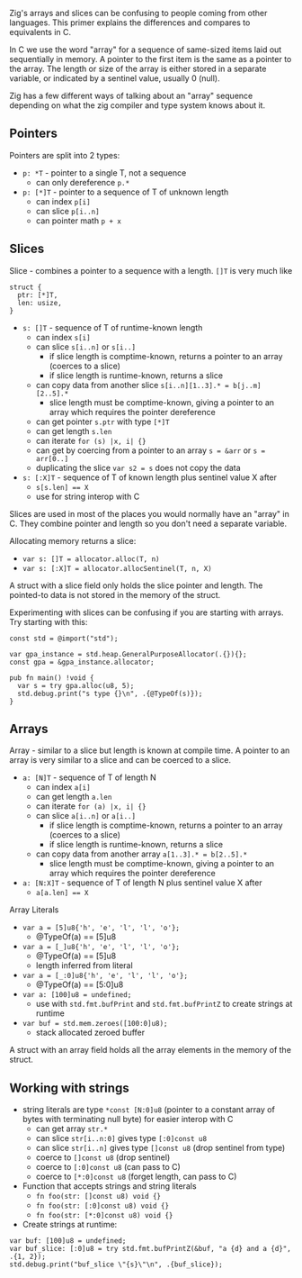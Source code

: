 Zig's arrays and slices can be confusing to people coming from other languages.  This primer explains the differences and compares to equivalents in C.

In C we use the word "array" for a sequence of same-sized items laid out sequentially in memory.  A pointer to the first item is the same as a pointer to the array.  The length or size of the array is either stored in a separate variable, or indicated by a sentinel value, usually 0 (null).

Zig has a few different ways of talking about an "array" sequence depending on what the zig compiler and type system knows about it.

## Pointers
Pointers are split into 2 types:
- `p: *T` - pointer to a single T, not a sequence
  - can only dereference `p.*`
- `p: [*]T` - pointer to a sequence of T of unknown length
  - can index `p[i]`
  - can slice `p[i..n]`
  - can pointer math `p + x`

## Slices
Slice - combines a pointer to a sequence with a length.
`[]T`
is very much like
```
struct {
  ptr: [*]T,
  len: usize,
}
```
- `s: []T` - sequence of T of runtime-known length
  - can index `s[i]`
  - can slice `s[i..n]` or `s[i..]`
    - if slice length is comptime-known, returns a pointer to an array (coerces to a slice)
    - if slice length is runtime-known, returns a slice
  - can copy data from another slice `s[i..n][1..3].* = b[j..m][2..5].*`
    - slice length must be comptime-known, giving a pointer to an array which requires the pointer dereference
  - can get pointer `s.ptr` with type `[*]T`
  - can get length `s.len`
  - can iterate `for (s) |x, i| {}`
  - can get by coercing from a pointer to an array `s = &arr` or `s = arr[0..]`
  - duplicating the slice `var s2 = s` does not copy the data
- `s: [:X]T` - sequence of T of known length plus sentinel value X after
  - `s[s.len] == X`
  - use for string interop with C

Slices are used in most of the places you would normally have an "array" in C.  They combine pointer and length so you don't need a separate variable.

Allocating memory returns a slice:
- `var s: []T = allocator.alloc(T, n)`
- `var s: [:X]T = allocator.allocSentinel(T, n, X)`

A struct with a slice field only holds the slice pointer and length.  The pointed-to data is not stored in the memory of the struct.

Experimenting with slices can be confusing if you are starting with arrays.  Try starting with this:
```
const std = @import("std");

var gpa_instance = std.heap.GeneralPurposeAllocator(.{}){};
const gpa = &gpa_instance.allocator;

pub fn main() !void {
  var s = try gpa.alloc(u8, 5);
  std.debug.print("s type {}\n", .{@TypeOf(s)});
}
```

## Arrays
Array - similar to a slice but length is known at compile time.  A pointer to an array is very similar to a slice and can be coerced to a slice.
- `a: [N]T` - sequence of T of length N
  - can index `a[i]`
  - can get length `a.len`
  - can iterate `for (a) |x, i| {}`
  - can slice `a[i..n]` or `a[i..]`
    - if slice length is comptime-known, returns a pointer to an array (coerces to a slice)
    - if slice length is runtime-known, returns a slice
  - can copy data from another array `a[1..3].* = b[2..5].*`
    - slice length must be comptime-known, giving a pointer to an array which requires the pointer dereference
- `a: [N:X]T` - sequence of T of length N plus sentinel value X after
  - `a[a.len] == X`

Array Literals
- `var a = [5]u8{'h', 'e', 'l', 'l', 'o'};`
  - @TypeOf(a) == [5]u8
- `var a = [_]u8{'h', 'e', 'l', 'l', 'o'};`
  - @TypeOf(a) == [5]u8
  - length inferred from literal
- `var a = [_:0]u8{'h', 'e', 'l', 'l', 'o'};`
  - @TypeOf(a) == [5:0]u8
- `var a: [100]u8 = undefined;`
  - use with `std.fmt.bufPrint` and `std.fmt.bufPrintZ` to create strings at runtime
- `var buf = std.mem.zeroes([100:0]u8);`
  - stack allocated zeroed buffer

A struct with an array field holds all the array elements in the memory of the struct.


## Working with strings
- string literals are type `*const [N:0]u8` (pointer to a constant array of bytes with terminating null byte) for easier interop with C
  - can get array `str.*`
  - can slice `str[i..n:0]` gives type `[:0]const u8`
  - can slice `str[i..n]` gives type `[]const u8` (drop sentinel from type)
  - coerce to `[]const u8` (drop sentinel)
  - coerce to `[:0]const u8` (can pass to C)
  - coerce to `[*:0]const u8` (forget length, can pass to C)
- Function that accepts strings and string literals
  - `fn foo(str: []const u8) void {}`
  - `fn foo(str: [:0]const u8) void {}`
  - `fn foo(str: [*:0]const u8) void {}`
- Create strings at runtime:
```
var buf: [100]u8 = undefined;
var buf_slice: [:0]u8 = try std.fmt.bufPrintZ(&buf, "a {d} and a {d}", .{1, 2});
std.debug.print("buf_slice \"{s}\"\n", .{buf_slice});
```
